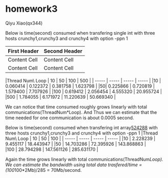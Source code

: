 # homework3
Qiyu Xiao(qx344)


Below is time(second) consumed when transfering single int with three hosts crunchy1,crunchy3 and crunchy4 with option -ppn 1 

| First Header  | Second Header |
| ------------- | ------------- |
| Content Cell  | Content Cell  |
| Content Cell  | Content Cell  |

|Thread Num\ Loop | 10 | 50 | 100 | 500 |
| ----- | ----- | ----- | ----- |
|10 | 0.060414 | 0.122372 | 0.381758 | 1.623798 |
|50| 0.225866 | 0.720819 | 1.579400 | 7.707926 |
|100 | 0.619412 | 2.056454 | 4.555320 | 20.955724 |
|500 | 1.784055 | 6.171972 | 11.220639  | 50.669340 |

We can notice that time consumed roughly grows linearly with total communications(ThreadNum*Loop). And Thus we can estimate that the time needed for one communication is about 0.0005 second.


Below is time(second) consumed when transfering int array[524288](~2Mb) with three hosts crunchy1,crunchy3 and crunchy4 with option -ppn 1 
|Thread Num\ Loop | 10 | 50 | 100 | 
| ----- | ----- | ----- | ----- |
|10 | 2.228239  | 9.455117 | 18.443947  | 
|50 | 14.703286  | 72.395926 | 143.868863  |   
|100 | 28.794298 | 147.561126 | 285.631170 | 

Again the time grows linearly with total communications(ThreadNum*Loop). We can estimate the bandwidth using total data trasfered/time = (100*100*2Mb)/285 = 70Mb/second. 



